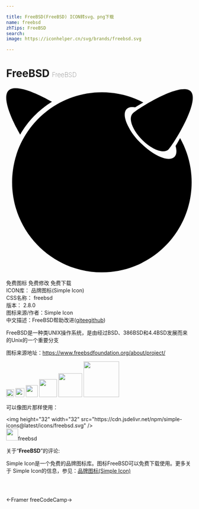 ```yaml
---

title: FreeBSD(FreeBSD) ICON转svg、png下载
name: freebsd
zhTips: FreeBSD
search: 
image: https://iconhelper.cn/svg/brands/freebsd.svg

---
```


# FreeBSD  <small style="font-size: 60%;font-weight: 100">FreeBSD</small>

<div id="svg" class="svg-wrap">
<svg role="img" viewBox="0 0 24 24" xmlns="http://www.w3.org/2000/svg"><title>FreeBSD icon</title><path d="M23.725.588c1.273 1.272-2.254 6.862-2.85 7.458-.597.596-2.111.048-3.383-1.224-1.272-1.272-1.82-2.787-1.224-3.383.596-.596 6.186-4.123 7.457-2.85zM5.885 1.934C3.943.832 1.18-.394.3.485c-.89.89.38 3.717 1.494 5.663.99-1.723 2.4-3.174 4.091-4.214zm15.9 5.674c.179.606.147 1.107-.143 1.397-.678.678-2.508-.044-4.157-1.614a8.323 8.323 0 0 1-.342-.323c-.597-.597-1.06-1.232-1.358-1.817-.578-1.036-.722-1.952-.285-2.388.238-.238.618-.303 1.083-.22.303-.191.66-.405 1.052-.623a11.492 11.492 0 0 0-5.33-1.301C5.927.719.757 5.889.757 12.267c0 6.377 5.17 11.548 11.548 11.548s11.549-5.17 11.549-11.548c0-2.06-.54-3.991-1.485-5.666a22.27 22.27 0 0 1-.584 1.007z"/></svg>
</div>
<detail full-name='freebsd'></detail>

<div class="detail-page">
<p>
<span><span class="badge-success badge">免费图标</span> <span class="badge-success badge">免费修改</span>  <span class="badge-success badge">免费下载</span> </span>
<br/>
<span>
ICON库：
<span class="badge-secondary badge">品牌图标(Simple Icon)</span> 
</span>
<br/>
<span>
CSS名称：
<span class="badge-secondary badge">freebsd</span> 
</span>

<br/>
<span>
版本：
<span class="badge-secondary badge">2.8.0</span> 
</span>
<br/>
<span>图标来源/作者：<span class="badge-light badge">Simple Icon</span></span> 
<br/>
<span class="zh-detail">中文描述：<span class="badge-primary badge">FreeBSD</span><span class="help-link"><span>帮助改进</span>(<a href="https://gitee.com/liuwave/icon-helper/edit/master/json/brands/freebsd.json" target="_blank" rel="noopener noreferrer">gitee</a><a href="https://github.com/liuwave/icon-helper/edit/master/json/brands/freebsd.json" target="_blank" rel="noopener noreferrer">github</a></span>)</span><br/>
</p>
</div><div class="description description alert alert-light"><p>FreeBSD是一种类UNIX操作系统，是由经过BSD、386BSD和4.4BSD发展而来的Unix的一个重要分支</p><p>图标来源地址：<a href="https://www.freebsdfoundation.org/about/project/" target="_blank" rel="noopener noreferrer">https://www.freebsdfoundation.org/about/project/</a></p></div>
<div class="alert alert-dark">
<img height="21" width="21" src="https://cdn.jsdelivr.net/npm/simple-icons@latest/icons/freebsd.svg" />
<img height="24" width="24" src="https://cdn.jsdelivr.net/npm/simple-icons@latest/icons/freebsd.svg" />
<img height="32" width="32" src="https://cdn.jsdelivr.net/npm/simple-icons@latest/icons/freebsd.svg" />
<img height="48" width="48" src="https://cdn.jsdelivr.net/npm/simple-icons@latest/icons/freebsd.svg" />
<img height="64" width="64" src="https://cdn.jsdelivr.net/npm/simple-icons@latest/icons/freebsd.svg" />
<img height="96" width="96" src="https://cdn.jsdelivr.net/npm/simple-icons@latest/icons/freebsd.svg" />

</div>
<div>
  <p>可以像图片那样使用：    
  </p>
  <div class="alert alert-primary" style="font-size: 14px">
    &lt;img height="32" width="32" src="https://cdn.jsdelivr.net/npm/simple-icons@latest/icons/freebsd.svg" /&gt;
    <copy-btn content='<img height="32" width="32" src="https://cdn.jsdelivr.net/npm/simple-icons@latest/icons/freebsd.svg" />'></copy-btn>
  </div>
  <div class="alert alert-secondary">
    <img height="32" width="32" src="https://cdn.jsdelivr.net/npm/simple-icons@latest/icons/freebsd.svg" />freebsd
    <copy-btn content="freebsd" btn-title="复制图标名称"></copy-btn>
  </div>
</div>
<div class="icon-detail__container">
<p>关于“<b>FreeBSD</b>”的评论:</p>
</div>
<Vssue title="关于“FreeBSD”的评论" />
<div><p>Simple Icon是一个免费的品牌图标库。图标FreeBSD可以免费下载使用。更多关于  Simple Icon的信息，参见：<a target="_blank" href="https://iconhelper.cn/brands.html">品牌图标(Simple Icon)</a>
</p></div>


<div style="padding:2rem 0 " class="page-nav"><p class="inner"><span class="prev">←<router-link to="/icon/framer.html">Framer</router-link></span> <span class="next"><router-link to="/icon/freecodecamp.html">freeCodeCamp</router-link>→</span></p></div>
